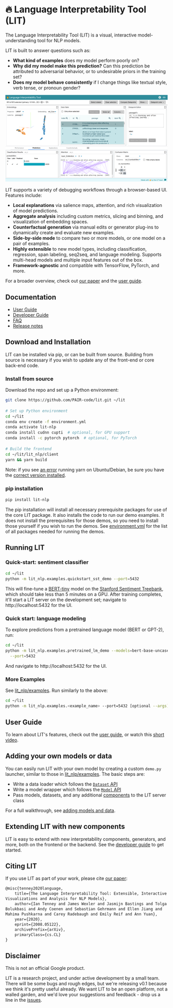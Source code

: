 # 🔥 Language Interpretability Tool (LIT)

<!--* freshness: { owner: 'lit-dev' reviewed: '2020-08-04' } *-->

The Language Interpretability Tool (LIT) is a visual, interactive
model-understanding tool for NLP models.

LIT is built to answer questions such as:

*   **What kind of examples** does my model perform poorly on?
*   **Why did my model make this prediction?** Can this prediction be attributed
    to adversarial behavior, or to undesirable priors in the training set?
*   **Does my model behave consistently** if I change things like textual style,
    verb tense, or pronoun gender?

![Example of LIT UI](docs/images/figure-1.png)

LIT supports a variety of debugging workflows through a browser-based UI.
Features include:

*   **Local explanations** via salience maps, attention, and rich visualization
    of model predictions.
*   **Aggregate analysis** including custom metrics, slicing and binning, and
    visualization of embedding spaces.
*   **Counterfactual generation** via manual edits or generator plug-ins to
    dynamically create and evaluate new examples.
*   **Side-by-side mode** to compare two or more models, or one model on a pair
    of examples.
*   **Highly extensible** to new model types, including classification,
    regression, span labeling, seq2seq, and language modeling. Supports
    multi-head models and multiple input features out of the box.
*   **Framework-agnostic** and compatible with TensorFlow, PyTorch, and more.

For a broader overview, check out [our paper](https://arxiv.org/abs/2008.05122) and the
[user guide](docs/user_guide.md).

## Documentation

*   [User Guide](docs/user_guide.md)
*   [Developer Guide](docs/development.md)
*   [FAQ](docs/faq.md)
*   [Release notes](./RELEASE.md)

## Download and Installation

LIT can be installed via pip, or can be built from source. Building from source
is necessary if you wish to update any of the front-end or core back-end code.

### Install from source

Download the repo and set up a Python environment:

```sh
git clone https://github.com/PAIR-code/lit.git ~/lit

# Set up Python environment
cd ~/lit
conda env create -f environment.yml
conda activate lit-nlp
conda install cudnn cupti  # optional, for GPU support
conda install -c pytorch pytorch  # optional, for PyTorch

# Build the frontend
cd ~/lit/lit_nlp/client
yarn && yarn build
```

Note: if you see [an error](https://github.com/yarnpkg/yarn/issues/2821)
running yarn on Ubuntu/Debian, be sure you have the
[correct version installed](https://yarnpkg.com/en/docs/install#linux-tab).

### pip installation

```sh
pip install lit-nlp
```

The pip installation will install all necessary prerequisite packages for use
of the core LIT package. It also installs the code to run our demo examples.
It does not install the prerequisites for those demos, so you need to install
those yourself if you wish to run the demos. See
[environment.yml](./environment.yml) for the list of all packages needed for
running the demos.

## Running LIT

### Quick-start: sentiment classifier

```sh
cd ~/lit
python -m lit_nlp.examples.quickstart_sst_demo --port=5432
```

This will fine-tune a [BERT-tiny](https://arxiv.org/abs/1908.08962) model on the
[Stanford Sentiment Treebank](https://nlp.stanford.edu/sentiment/treebank.html),
which should take less than 5 minutes on a GPU. After training completes, it'll
start a LIT server on the development set; navigate to http://localhost:5432 for
the UI.

### Quick start: language modeling

To explore predictions from a pretrained language model (BERT or GPT-2), run:

```sh
cd ~/lit
python -m lit_nlp.examples.pretrained_lm_demo --models=bert-base-uncased \
  --port=5432
```

And navigate to http://localhost:5432 for the UI.

### More Examples

See [lit_nlp/examples](./lit_nlp/examples). Run similarly to the above:

```sh
cd ~/lit
python -m lit_nlp.examples.<example_name> --port=5432 [optional --args]
```

## User Guide

To learn about LIT's features, check out the [user guide](docs/user_guide.md), or
watch this [short video](https://www.youtube.com/watch?v=j0OfBWFUqIE).

## Adding your own models or data

You can easily run LIT with your own model by creating a custom `demo.py`
launcher, similar to those in [lit_nlp/examples](./lit_nlp/examples). The basic
steps are:

*   Write a data loader which follows the
    [`Dataset` API](docs/python_api.md#datasets)
*   Write a model wrapper which follows the [`Model` API](docs/python_api.md#models)
*   Pass models, datasets, and any additional
    [components](docs/python_api.md#interpretation-components) to the LIT server
    class

For a full walkthrough, see
[adding models and data](docs/python_api.md#adding-models-and-data).

## Extending LIT with new components

LIT is easy to extend with new interpretability components, generators, and
more, both on the frontend or the backend. See the
[developer guide](docs/development.md) to get started.

## Citing LIT

If you use LIT as part of your work, please cite [our paper](https://arxiv.org/abs/2008.05122):

```
@misc{tenney2020language,
    title={The Language Interpretability Tool: Extensible, Interactive Visualizations and Analysis for NLP Models},
    author={Ian Tenney and James Wexler and Jasmijn Bastings and Tolga Bolukbasi and Andy Coenen and Sebastian Gehrmann and Ellen Jiang and Mahima Pushkarna and Carey Radebaugh and Emily Reif and Ann Yuan},
    year={2020},
    eprint={2008.05122},
    archivePrefix={arXiv},
    primaryClass={cs.CL}
}
```

## Disclaimer

This is not an official Google product.

LIT is a research project, and under active development by a small team.
There will be some bugs and rough edges, but we're releasing v0.1 because we
think it's pretty useful already. We want LIT to be an open platform, not a
walled garden, and we'd love your suggestions and feedback - drop us a line in
the [issues](https://github.com/pair-code/lit/issues).
